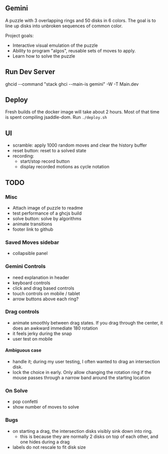 ## Gemini 
A puzzle with 3 overlapping rings and 50 disks in 6 colors. The goal is to line up disks into unbroken sequences of common color.

Project goals:
- Interactive visual emulation of the puzzle
- Ability to program "algos", reusable sets of moves to apply.
- Learn how to solve the puzzle

## Run Dev Server
ghcid --command "stack ghci --main-is gemini" -W -T Main.dev

## Deploy
Fresh builds of the docker image will take about 2 hours. Most of that time is spent compiling jsaddle-dom.
Run `./deploy.sh`

## UI
- scramble: apply 1000 random moves and clear the history buffer
- reset button: reset to a solved state
- recording:
    - start/stop record button
    - display recorded motions as cycle notation

## TODO
### Misc
- Attach image of puzzle to readme
- test performance of a ghcjs build
- solve button: solve by algorithms
- animate transitions
- footer link to github

### Saved Moves sidebar
- collapsible panel 

### Gemini Controls
- need explanation in header
- keyboard controls
- click and drag based controls
- touch controls on mobile / tablet
- arrow buttons above each ring?

### Drag controls
- animate smoothly between drag states. If you drag through the center, it does an awkward immediate 180 rotation
- it feels jerky during the snap
- user test on mobile

#### Ambiguous case
- handle it; during my user testing, I often wanted to drag an intersection disk.
- lock the choice in early. Only allow changing the rotation ring if the mouse passes through a narrow band
 around the starting location

### On Solve
- pop confetti 
- show number of moves to solve


### Bugs
- on starting a drag, the intersection disks visibly sink down into ring. 
    - this is because they are normally  2 disks on top of each other, and one hides during a drag
- labels do not rescale to fit disk size
